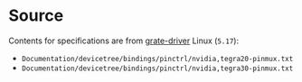 
# Source

Contents for specifications are from [grate-driver](https://github.com/grate-driver/linux) Linux (`5.17`):

- `Documentation/devicetree/bindings/pinctrl/nvidia,tegra20-pinmux.txt`
- `Documentation/devicetree/bindings/pinctrl/nvidia,tegra30-pinmux.txt`
